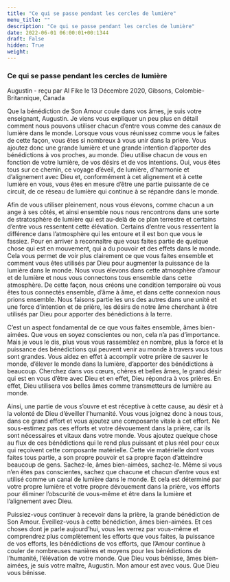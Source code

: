 ```yaml
---
title: "Ce qui se passe pendant les cercles de lumière"
menu_title: ""
description: "Ce qui se passe pendant les cercles de lumière"
date: 2022-06-01 06:00:01+00:1344
draft: False
hidden: True
weight:
---
```

### Ce qui se passe pendant les cercles de lumière

Augustin - reçu par Al Fike le 13 Décembre 2020, Gibsons, Colombie-Britannique, Canada

Que la bénédiction de Son Amour coule dans vos âmes, je suis votre enseignant, Augustin. Je viens vous expliquer un peu plus en détail comment nous pouvons utiliser chacun d’entre vous comme des canaux de lumière dans le monde. Lorsque vous vous réunissez comme vous le faites de cette façon, vous êtes si nombreux à vous unir dans la prière. Vous ajoutez donc une grande lumière et une grande intention d’apporter des bénédictions à vos proches, au monde. Dieu utilise chacun de vous en fonction de votre lumière, de vos désirs et de vos intentions. Oui, vous êtes tous sur ce chemin, ce voyage d’éveil, de lumière, d’harmonie et d’alignement avec Dieu et, conformément à cet alignement et à cette lumière en vous, vous êtes en mesure d’être une partie puissante de ce circuit, de ce réseau de lumière qui continue à se répandre dans le monde.


Afin de vous utiliser pleinement, nous vous élevons, comme chacun a un ange à ses côtés, et ainsi ensemble nous nous rencontrons dans une sorte de stratosphère de lumière qui est au-delà de ce plan terrestre et certains d’entre vous ressentent cette élévation. Certains d’entre vous ressentent la différence dans l’atmosphère qui les entoure et il est bon que vous le fassiez. Pour en arriver à reconnaître que vous faites partie de quelque chose qui est en mouvement, qui a du pouvoir et des effets dans le monde. Cela vous permet de voir plus clairement ce que vous faites ensemble et comment vous êtes utilisés par Dieu pour augmenter la puissance de la lumière dans le monde. Nous vous élevons dans cette atmosphère d’amour et de lumière et nous vous connectons tous ensemble dans cette atmosphère. De cette façon, nous créons une condition temporaire où vous êtes tous connectés ensemble, d’âme à âme, et dans cette connexion nous prions ensemble. Nous faisons partie les uns des autres dans une unité et une force d’intention et de prière, les désirs de notre âme cherchant à être utilisés par Dieu pour apporter des bénédictions à la terre.

C’est un aspect fondamental de ce que vous faites ensemble, âmes bien-aimées. Que vous en soyez conscientes ou non, cela n’a pas d’importance. Mais je vous le dis, plus vous vous rassemblez en nombre, plus la force et la puissance des bénédictions qui peuvent venir au monde à travers vous tous sont grandes. Vous aidez en effet à accomplir votre prière de sauver le monde, d’élever le monde dans la lumière, d’apporter des bénédictions à beaucoup. Cherchez dans vos cœurs, chères et belles âmes, le grand désir qui est en vous d’être avec Dieu et en effet, Dieu répondra à vos prières. En effet, Dieu utilisera vos belles âmes comme transmetteurs de lumière au monde.

Ainsi, une partie de vous s’ouvre et est réceptive à cette cause, au désir et à la volonté de Dieu d’éveiller l’humanité. Vous vous joignez donc à nous tous, dans ce grand effort et vous ajoutez une composante vitale à cet effort. Ne sous-estimez pas ces efforts et votre dévouement dans la prière, car ils sont nécessaires et vitaux dans votre monde. Vous ajoutez quelque chose au flux de ces bénédictions qui le rend plus puissant et plus réel pour ceux qui reçoivent cette composante matérielle. Cette vie matérielle dont vous faites tous partie, a son propre pouvoir et sa propre façon d’atteindre beaucoup de gens. Sachez-le, âmes bien-aimées, sachez-le. Même si vous n’en êtes pas conscientes, sachez que chacune et chacun d’entre vous est utilisé comme un canal de lumière dans le monde. Et cela est déterminé par votre propre lumière et votre propre dévouement dans la prière, vos efforts pour éliminer l’obscurité de vous-même et être dans la lumière et l’alignement avec Dieu.

Puissiez-vous continuer à recevoir dans la prière, la grande bénédiction de Son Amour. Éveillez-vous à cette bénédiction, âmes bien-aimées. Et ces choses dont je parle aujourd’hui, vous les verrez par vous-même et comprendrez plus complètement les efforts que vous faites, la puissance de vos efforts, les bénédictions de vos efforts, que l’Amour continue à couler de nombreuses manières et moyens pour les bénédictions de l’humanité, l’élévation de votre monde. Que Dieu vous bénisse, âmes bien-aimées, je suis votre maître, Augustin. Mon amour est avec vous. Que Dieu vous bénisse.




